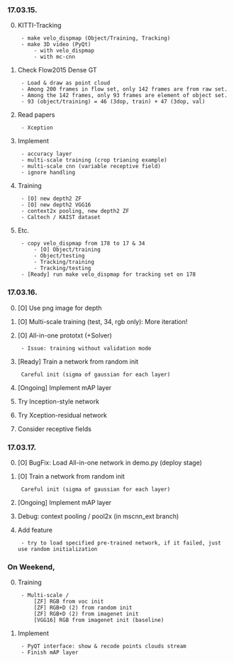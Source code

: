 ### 17.03.15.
0. KITTI-Tracking
		
	    - make velo_dispmap (Object/Training, Tracking)
	    - make 3D video (PyQt) 
	        - with velo_dispmap
	        - with mc-cnn

0. Check Flow2015 Dense GT
		
		- Load & draw as point cloud
        - Among 200 frames in flow set, only 142 frames are from raw set.
        - Among the 142 frames, only 93 frames are element of object set.
        - 93 (object/training) = 46 (3dop, train) + 47 (3dop, val)

0. Read papers

		- Xception
	
0. Implement

	    - accuracy layer
	    - multi-scale training (crop trianing example)
	    - multi-scale cnn (variable receptive field)
	    - ignore handling
	    
0. Training
	    
		- [O] new depth2 ZF
	    - [O] new depth2 VGG16
	    - context2x pooling, new depth2 ZF
	    - Caltech / KAIST dataset
0. Etc.
    
		- copy velo_dispmap from 178 to 17 & 34
	        - [O] Object/training
	        - Object/testing
	        - Tracking/training
	        - Tracking/testing
	    - [Ready] run make velo_dispmap for tracking set on 178


### 17.03.16.
0. [O] Use png image for depth
0. [O] Multi-scale training (test, 34, rgb only): More iteration!
0. [O] All-in-one prototxt (+Solver)

		- Issue: training without validation mode

0. [Ready] Train a network from random init
 
    	Careful init (sigma of gaussian for each layer)

0. [Ongoing] Implement mAP layer
0. Try Inception-style network
0. Try Xception-residual network
0. Consider receptive fields


### 17.03.17.
0. [O] BugFix: Load All-in-one network in demo.py (deploy stage)
0. [O] Train a network from random init

    	Careful init (sigma of gaussian for each layer)

0. [Ongoing] Implement mAP layer
0. Debug: context pooling / pool2x (in mscnn_ext branch)
0. Add feature

		- try to load specified pre-trained network, if it failed, just use random initialization

### On Weekend,

0. Training

	    - Multi-scale / 
	        [ZF] RGB from voc init
	        [ZF] RGB+D (2) from random init
	        [ZF] RGB+D (2) from imagenet init
	        [VGG16] RGB from imagenet init (baseline)

0. Implement

		- PyQT interface: show & recode points clouds stream
		- Finish mAP layer

